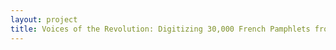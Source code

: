 ```yaml
--- 
layout: project 
title: Voices of the Revolution: Digitizing 30,000 French Pamphlets from the Newberry Library
---
```



